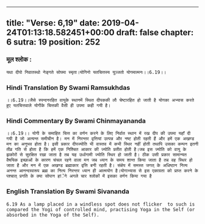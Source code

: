 
---
title: "Verse: 6,19"
date: 2019-04-24T01:13:18.582451+00:00
draft: false
chapter: 6
sutra: 19
position: 252
---
### मूल श्लोक :
```
यथा दीपो निवातस्थो नेङ्गते सोपमा स्मृता।योगिनो यतचित्तस्य युञ्जतो योगमात्मनः।।6.19।।

```

### Hindi Translation By Swami Ramsukhdas
```
।।6.19।।जैसे स्पन्दनरहित वायुके स्थानमें स्थित दीपककी लौ चेष्टारहित हो जाती है योगका अभ्यास करते हुए यतचित्तवाले योगीके चित्तकी वैसी ही उपमा कही गयी है।

```

### Hindi Commentary By Swami Chinmayananda
```
।।6.19।। योगी के समाहित चित्त का वर्णन करने के लिए निर्वात स्थान में रख दीप की उपमा यहाँ दी गयी है जो अत्यन्त समीचीन है। मन में निरन्तर वृत्तियां उत्पन्न और नष्ट होती रहती हैं और हमें एक अखण्ड मन का अनुभव होता है। इसी प्रकार दीपज्योति भी वास्तव में कभी स्थिर नहीं होती तथापि उसका कम्पन इतनी तीव्र गति से होता है कि हमें एक निश्चित आकार की ज्योति प्रतीत होती है।जब इस ज्योति को वायु के झकोरों से सुरक्षित रखा जाता है तब यह उर्ध्वगामी ज्योति स्थिर हो जाती है। ठीक उसी प्रकार सामान्यत वैषयिक इच्छाओं के कारण चंचल रहने वाला मन जब ध्यान के समय शान्त किया जाता है तब वह स्थिर हो जाता है और मन में एक अखण्ड ब्रह्माकार वृत्ति बनी रहती है। संक्षेप में समस्त जगत् के अधिष्ठान नित्य अनन्त आनन्दस्वरूप ब्रह्म का नित्य निरन्तर ध्यान ही आत्मयोग है।योगाभ्यास से इस एकाग्रता को प्राप्त करने के पश्चात् प्रगति के क्या सोपान हांेगे अगले चार श्लोकों में इसका वर्णन किया गया है

```

### English Translation By Swami  Sivananda
```
6.19 As a lamp placed in a windless spot does not flicker  to such is compared the Yogi of controlled mind, practising Yoga in the Self (or absorbed in the Yoga of the Self).

```

